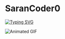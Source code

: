 # SaranCoder0

[![Typing SVG](https://readme-typing-svg.demolab.com?font=Fira+Code&duration=500&pause=500&center=true&vCenter=true&random=false&width=435&lines=I+am+Tech-Savy)](https://git.io/typing-svg)

![Animated GIF](https://media.giphy.com/media/KBHSMnhIxEi3cAGcp3/giphy.gif)

